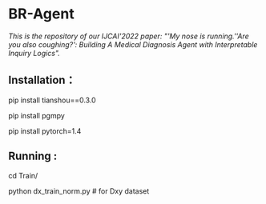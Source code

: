 # BR-Agent

*This is the repository of our IJCAI'2022 paper: "'My nose is running.''Are you also coughing?': Building A Medical Diagnosis Agent with Interpretable Inquiry Logics".*

## Installation：

pip install tianshou==0.3.0 

pip install pgmpy

pip install pytorch=1.4


## Running :

cd Train/

python dx_train_norm.py       \# for Dxy dataset
